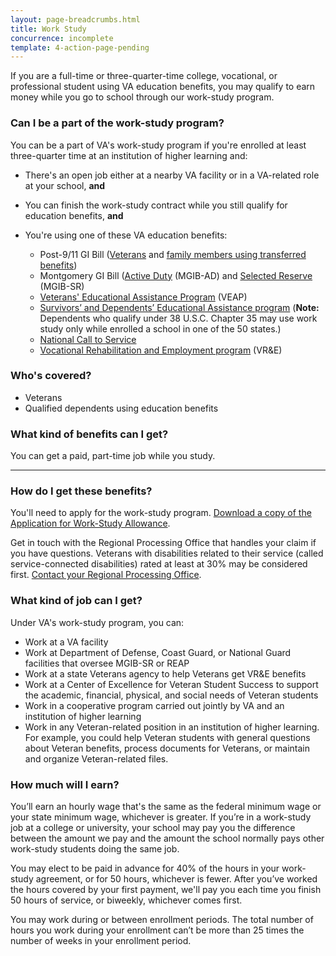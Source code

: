```yaml
---
layout: page-breadcrumbs.html
title: Work Study
concurrence: incomplete
template: 4-action-page-pending
---
```


If you are a full-time or three-quarter-time college, vocational, or professional student using VA education benefits, you may qualify to earn money while you go to school through our work-study program. 

<div class="call-out" markdown="1">

### Can I be a part of the work-study program?
You can be a part of VA's work-study program if you're enrolled at least three-quarter time at an institution of higher learning and:

  - There's an open job either at a nearby VA facility or in a VA-related role at your school, **and**
  - You can finish the work-study contract while you still qualify for education benefits, **and**
  - You're using one of these VA education benefits: 

    - Post-9/11 GI Bill ([Veterans](/education/gi-bill/post-9-11/) and [family members using transferred benefits](/education/gi-bill/transfer/))
    - Montgomery GI Bill ([Active Duty](/education/gi-bill/montgomery-active-duty/) (MGIB-AD) and [Selected Reserve](/education/gi-bill/montgomery-selected-reserve/) (MGIB-SR)
    - [Veterans' Educational Assistance Program](/education/other-educational-assistance-programs/veap/) (VEAP)
    - [Survivors’ and Dependents’ Educational Assistance program](/education/gi-bill/survivors-dependent-assistance/dependents-education/) (**Note:** Dependents who qualify under 38 U.S.C. Chapter 35 may use work study only while enrolled a school in one of the 50 states.)
    - [National Call to Service](/education/other-educational-assistance-programs/call-to-service/)
    - [Vocational Rehabilitation and Employment program](http://www.benefits.va.gov/vocrehab/index.asp) (VR&E)


### Who's covered?

- Veterans
- Qualified dependents using education benefits 
</div>

### What kind of benefits can I get? 

You can get a paid, part-time job while you study.

-----

### How do I get these benefits? 

You'll need to apply for the work-study program. [Download a copy of the Application for Work-Study Allowance](http://www.vba.va.gov/pubs/forms/VBA-22-8691-ARE.pdf). 

Get in touch with the Regional Processing Office that handles your claim if you have questions. Veterans with disabilities related to their service (called service-connected disabilities) rated at least at 30% may be considered first. [Contact your Regional Processing Office](http://www.benefits.va.gov/gibill/regional_processing.asp).

### What kind of job can I get?
Under VA's work-study program, you can:
- Work at a VA facility
- Work at Department of Defense, Coast Guard, or National Guard facilities that oversee MGIB-SR or REAP
- Work at a state Veterans agency to help Veterans get VR&E benefits
- Work at a Center of Excellence for Veteran Student Success to support the academic, financial, physical, and social needs of Veteran students
- Work in a cooperative program carried out jointly by VA and an institution of higher learning
- Work in any Veteran-related position in an institution of higher learning. For example, you could help Veteran students with general questions about Veteran benefits, process documents for Veterans, or maintain and organize Veteran-related files.

### How much will I earn?

You’ll earn an hourly wage that's the same as the federal minimum wage or your state minimum wage, whichever is greater. If you’re in a work-study job at a college or university, your school may pay you the difference between the amount we pay and the amount the school normally pays other work-study students doing the same job.

You may elect to be paid in advance for 40% of the hours in your work-study agreement, or for 50 hours, whichever is fewer. After you’ve worked the hours covered by your first payment, we'll pay you each time you finish 50 hours of service, or biweekly, whichever comes first.

You may work during or between enrollment periods. The total number of hours you work during your enrollment can’t be more than 25 times the number of weeks in your enrollment period.

